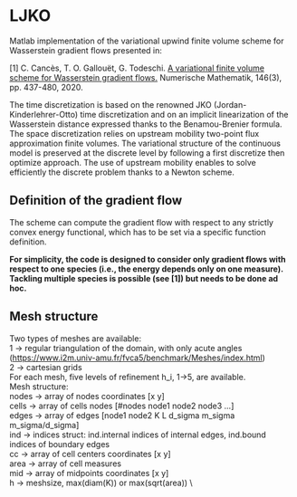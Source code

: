 # LJKO

Matlab implementation of the variational upwind finite volume scheme for Wasserstein gradient flows presented in:

[1] C. Cancès, T. O. Gallouët, G. Todeschi. [A variational finite volume scheme for Wasserstein gradient flows.](https://arxiv.org/abs/1907.08305)
Numerische Mathematik, 146(3), pp. 437-480, 2020.

The time discretization is based on the renowned JKO (Jordan-Kinderlehrer-Otto) time discretization and on an implicit linearization of the
Wasserstein distance expressed thanks to the Benamou-Brenier formula. The space discretization
relies on upstream mobility two-point flux approximation finite volumes. The variational structure of the
continuous model is preserved at the discrete level by following a first discretize then optimize approach. The use of upstream mobility enables
to solve efficiently the discrete problem thanks to a Newton scheme.

## Definition of the gradient flow
The scheme can compute the gradient flow with respect to any strictly convex energy functional,
which has to be set via a specific function definition.

**For simplicity, the code is designed to consider only gradient flows with respect to one species (i.e., the energy depends only on one measure).
Tackling multiple species is possible (see [1]) but needs to be done ad hoc.**

## Mesh structure
Two types of meshes are available: \
1 -> regular triangulation of the domain, with only acute angles
     (https://www.i2m.univ-amu.fr/fvca5/benchmark/Meshes/index.html) \
2 -> cartesian grids \
For each mesh, five levels of refinement h_i, 1->5, are available. \
Mesh structure: \
nodes -> array of nodes coordinates [x y] \
cells -> array of cells nodes [#nodes node1 node2 node3 ...] \
edges -> array of edges [node1 node2 K L d_sigma m_sigma m_sigma/d_sigma] \
ind -> indices struct: ind.internal indices of internal edges, ind.bound indices of boundary edges \
cc -> array of cell centers coordinates [x y] \
area -> array of cell measures \
mid -> array of midpoints coordinates [x y] \
h -> meshsize, max(diam(K)) or max(sqrt(area)) \
